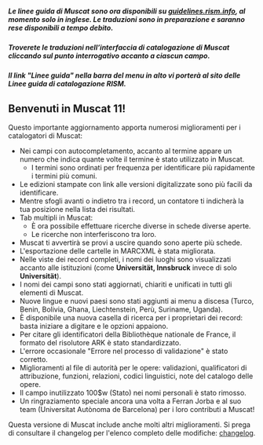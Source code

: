 ##### Le linee guida di Muscat sono ora disponibili su [guidelines.rism.info](https://guidelines.rism.info/index.html), al momento solo in inglese. Le traduzioni sono in preparazione e saranno rese disponibili a tempo debito.

##### Troverete le traduzioni nell’interfaccia di catalogazione di Muscat cliccando sul punto interrogativo accanto a ciascun campo.

##### Il link "Linee guida" nella barra del menu in alto vi porterà al sito delle Linee guida di catalogazione RISM.

## Benvenuti in Muscat 11!  
Questo importante aggiornamento apporta numerosi miglioramenti per i catalogatori di Muscat:

* Nei campi con autocompletamento, accanto al termine appare un numero che indica quante volte il termine è stato utilizzato in Muscat.
  * I termini sono ordinati per frequenza per identificare più rapidamente i termini più comuni.
* Le edizioni stampate con link alle versioni digitalizzate sono più facili da identificare.
* Mentre sfogli avanti o indietro tra i record, un contatore ti indicherà la tua posizione nella lista dei risultati.
* Tab multipli in Muscat:
  * È ora possibile effettuare ricerche diverse in schede diverse aperte.
  * Le ricerche non interferiscono tra loro.
* Muscat ti avvertirà se provi a uscire quando sono aperte più schede.
* L'esportazione delle cartelle in MARCXML è stata migliorata.
* Nelle viste dei record completi, i nomi dei luoghi sono visualizzati accanto alle istituzioni (come **Universität, Innsbruck** invece di solo **Universität**).
* I nomi dei campi sono stati aggiornati, chiariti e unificati in tutti gli elementi di Muscat.
* Nuove lingue e nuovi paesi sono stati aggiunti ai menu a discesa (Turco, Benin, Bolivia, Ghana, Liechtenstein, Perù, Suriname, Uganda).
* È disponibile una nuova casella di ricerca per i proprietari dei record: basta iniziare a digitare e le opzioni appaiono.
* Per citare gli identificatori della Bibliothèque nationale de France, il formato del risolutore ARK è stato standardizzato.
* L'errore occasionale "Errore nel processo di validazione" è stato corretto.
* Miglioramenti al file di autorità per le opere: validazioni, qualificatori di attribuzione, funzioni, relazioni, codici linguistici, note del catalogo delle opere.
* Il campo inutilizzato 100$w (Stato) nei nomi personali è stato rimosso.
* Un ringraziamento speciale ancora una volta a Ferran Jorba e al suo team (Universitat Autònoma de Barcelona) per i loro contributi a Muscat!

Questa versione di Muscat include anche molti altri miglioramenti. Si prega di consultare il changelog per l'elenco completo delle modifiche: [changelog](https://github.com/rism-digital/muscat/blob/master/CHANGELOG).
